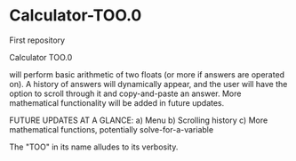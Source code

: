# Calculator-TOO.0
First repository

Calculator TOO.0

will perform basic arithmetic of two floats (or more if answers are operated on). A history of answers will dynamically appear, and the user will have the option to scroll through it and copy-and-paste an answer. More mathematical functionality will be added in future updates.

FUTURE UPDATES AT A GLANCE:
  a) Menu
  b) Scrolling history
  c) More mathematical functions, potentially solve-for-a-variable

The "TOO" in its name alludes to its verbosity.